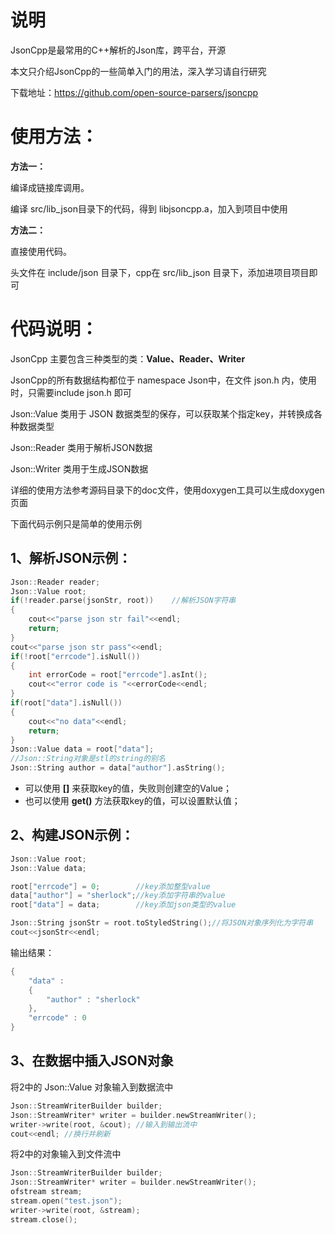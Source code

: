 # 说明

JsonCpp是最常用的C++解析的Json库，跨平台，开源

本文只介绍JsonCpp的一些简单入门的用法，深入学习请自行研究

下载地址：https://github.com/open-source-parsers/jsoncpp

# 使用方法：

**方法一：**

编译成链接库调用。

编译 src/lib_json目录下的代码，得到 libjsoncpp.a，加入到项目中使用

**方法二：**

直接使用代码。

头文件在 include/json 目录下，cpp在 src/lib_json 目录下，添加进项目项目即可

# 代码说明：

JsonCpp 主要包含三种类型的类：**Value、Reader、Writer**

JsonCpp的所有数据结构都位于 namespace Json中，在文件 json.h 内，使用时，只需要include json.h 即可

Json::Value 类用于 JSON 数据类型的保存，可以获取某个指定key，并转换成各种数据类型

Json::Reader 类用于解析JSON数据

Json::Writer 类用于生成JSON数据

详细的使用方法参考源码目录下的doc文件，使用doxygen工具可以生成doxygen页面

下面代码示例只是简单的使用示例

## 1、解析JSON示例：

```c++
Json::Reader reader;
Json::Value root;
if(!reader.parse(jsonStr, root))	//解析JSON字符串
{
	cout<<"parse json str fail"<<endl;
	return;
}
cout<<"parse json str pass"<<endl;
if(!root["errcode"].isNull())
{
	int errorCode = root["errcode"].asInt();
	cout<<"error code is "<<errorCode<<endl;
}
if(root["data"].isNull())
{
	cout<<"no data"<<endl;
	return;
}
Json::Value data = root["data"];
//Json::String对象是stl的string的别名
Json::String author = data["author"].asString();
```

- 可以使用 **[]** 来获取key的值，失败则创建空的Value；
- 也可以使用 **get()** 方法获取key的值，可以设置默认值；

## 2、构建JSON示例：

```c++
Json::Value root;
Json::Value data;

root["errcode"] = 0;        //key添加整型value
data["author"] = "sherlock";//key添加字符串的value
root["data"] = data;        //key添加json类型的value

Json::String jsonStr = root.toStyledString();//将JSON对象序列化为字符串
cout<<jsonStr<<endl;
```

输出结果：

```c++
{
	"data" :
	{
		"author" : "sherlock"
	},
	"errcode" : 0
}
```

## 3、在数据中插入JSON对象

将2中的 Json::Value 对象输入到数据流中

```c++
Json::StreamWriterBuilder builder;
Json::StreamWriter* writer = builder.newStreamWriter();
writer->write(root, &cout);	//输入到输出流中
cout<<endl;	//换行并刷新
```

将2中的对象输入到文件流中

```c++
Json::StreamWriterBuilder builder;
Json::StreamWriter* writer = builder.newStreamWriter();
ofstream stream;
stream.open("test.json");
writer->write(root, &stream);
stream.close();
```





